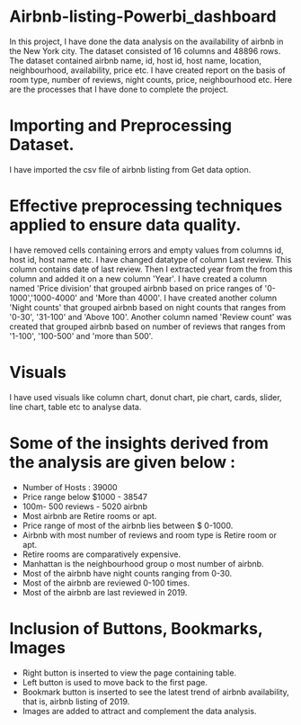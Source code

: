 # Airbnb-listing-Powerbi_dashboard

In this project, I have done the data analysis on the availability of airbnb in the New York city. The dataset consisted of 16 columns and 48896 rows. The dataset contained airbnb name, id, host id, host name, location, neighbourhood, availability, price etc. I have created report on the basis of room type, number of reviews, night counts, price, neighbourhood etc. 
Here are the processes that I have done to complete the project.
# Importing and Preprocessing Dataset.
I have imported the csv file of airbnb listing from Get data option. 

# Effective preprocessing techniques applied to ensure data quality.
I have removed cells containing errors and empty values from columns id, host id, host name etc.
I have changed datatype of column Last review. This column contains date of last review. Then I extracted year from the from this column and added it on a new column 'Year'.
I have created a column named 'Price division' that grouped airbnb based on price ranges of '0-1000','1000-4000' and 'More than 4000'.
I have created another column 'Night counts' that grouped airbnb based on night counts that ranges from '0-30', '31-100' and 'Above 100'.
Another column named 'Review count' was created that grouped airbnb based on number of reviews that ranges from '1-100', '100-500' and 'more than 500'.

# Visuals
I have used visuals like column chart, donut chart, pie chart, cards, slider, line chart, table etc to analyse data.

# Some of the insights derived from the analysis are given below :

* Number of Hosts : 39000
* Price range below $1000 - 38547
* 100m- 500 reviews - 5020 airbnb
* Most airbnb are Retire rooms or apt.
* Price range of most of the airbnb lies between $ 0-1000.
* Airbnb with most number of reviews and room type is Retire room or apt.
* Retire rooms are comparatively expensive.
* Manhattan is the neighbourhood group o most number of airbnb.
* Most of the airbnb have night counts ranging from 0-30.
* Most of the airbnb are reviewed 0-100 times.
* Most of the airbnb are last reviewed in 2019.

  
# Inclusion of Buttons, Bookmarks, Images
* Right button is inserted to view the page containing table.
* Left button is used to move back to the first page.
* Bookmark button is inserted to see the latest trend of airbnb availability, that is, airbnb listing of 2019.
* Images are added to attract and complement the data analysis.

  
